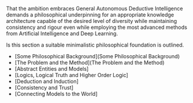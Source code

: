 That the ambition embraces General Autonomous Deductive Intelligence demands a philosophical underpinning for an appropriate knowledge architecture capable of the desired level of diversity while maintaining consistency and rigour even while employing the most advanced methods from Artificial Intelligence and Deep Learning.

Is this section a suitable minimalistic philosophical foundation is outlined.

- [Some Philosophical Background](Some Philosophical Background)
- [The Problem and the Method](The Problem and the Method)
- [Abstract Entities and Models]
- [Logics, Logical Truth and Higher Order Logic]
- [Deduction and Induction]
- [Consistency and Trust]
- [Connecting Models to the World]

